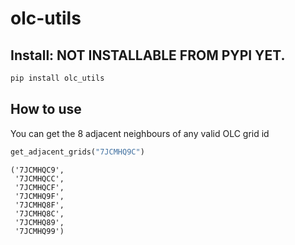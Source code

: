olc-utils
================

<!-- WARNING: THIS FILE WAS AUTOGENERATED! DO NOT EDIT! -->

## Install: NOT INSTALLABLE FROM PYPI YET.

``` sh
pip install olc_utils
```

## How to use

You can get the 8 adjacent neighbours of any valid OLC grid id

``` python
get_adjacent_grids("7JCMHQ9C")
```

    ('7JCMHQC9',
     '7JCMHQCC',
     '7JCMHQCF',
     '7JCMHQ9F',
     '7JCMHQ8F',
     '7JCMHQ8C',
     '7JCMHQ89',
     '7JCMHQ99')
